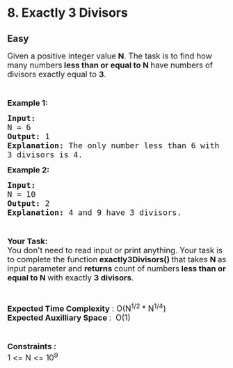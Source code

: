 # 8. Exactly 3 Divisors
## Easy 
<div class="problem-statement" style="user-select: auto;">
                <p style="user-select: auto;"></p><p style="user-select: auto;"><span style="font-size: 18px; user-select: auto;">Given a positive integer value<strong style="user-select: auto;"> N</strong>. The task is to find how many numbers<strong style="user-select: auto;"> less than or equal to N </strong>have numbers of divisors exactly equal to <strong style="user-select: auto;">3</strong>.</span></p>

<p style="user-select: auto;">&nbsp;</p>

<p style="user-select: auto;"><span style="font-size: 18px; user-select: auto;"><strong style="user-select: auto;">Example 1:</strong></span></p>

<pre style="user-select: auto;"><span style="font-size: 18px; user-select: auto;"><strong style="user-select: auto;">Input:
</strong>N = 6
<strong style="user-select: auto;">Output: </strong>1
<strong style="user-select: auto;">Explanation: </strong>The only number less than 6 with 
3 divisors is 4.</span></pre>

<p style="user-select: auto;"><span style="font-size: 18px; user-select: auto;"><strong style="user-select: auto;">Example 2:</strong></span></p>

<pre style="user-select: auto;"><span style="font-size: 18px; user-select: auto;"><strong style="user-select: auto;">Input:
</strong>N = 10
<strong style="user-select: auto;">Output: </strong>2
<strong style="user-select: auto;">Explanation: </strong>4 and 9 have 3 divisors.</span></pre>

<p style="user-select: auto;">&nbsp;</p>

<p style="user-select: auto;"><strong style="user-select: auto;"><span style="font-size: 18px; user-select: auto;">Your Task:</span></strong><br style="user-select: auto;">
<span style="font-size: 18px; user-select: auto;">You don't need to read input or print anything. Your task is to complete the function</span><span style="font-size: 18px; user-select: auto;"><strong style="user-select: auto;"> exactly3Divisors()&nbsp;</strong>that takes <strong style="user-select: auto;">N </strong>as input&nbsp;parameter and <strong style="user-select: auto;">returns </strong>count of numbers<strong style="user-select: auto;"> less than or equal to N </strong>with exactly <strong style="user-select: auto;">3 divisors</strong>.</span></p>

<p style="user-select: auto;">&nbsp;</p>

<p style="user-select: auto;"><span style="font-size: 18px; user-select: auto;"><strong style="user-select: auto;">Expected Time Complexity</strong> : O(N<sup style="user-select: auto;">1/2&nbsp;</sup>* N<sup style="user-select: auto;">1/4</sup>)<br style="user-select: auto;">
<strong style="user-select: auto;">Expected Auxilliary Space </strong>:&nbsp; O(1)</span></p>

<p style="user-select: auto;">&nbsp;</p>

<p style="user-select: auto;"><span style="font-size: 18px; user-select: auto;"><strong style="user-select: auto;">Constraints :</strong><br style="user-select: auto;">
1 &lt;= N &lt;= 10<sup style="user-select: auto;">9</sup></span></p>
 <p style="user-select: auto;"></p>
            </div>